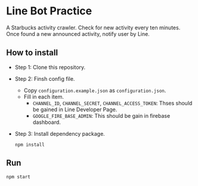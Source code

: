# Line Bot Practice

A Starbucks activity crawler. Check for new activity every ten minutes. Once found a new announced activity, notify user by Line.

## How to install

* Step 1: Clone this repository.

* Step 2: Finsh config file.
    * Copy `configuration.example.json` as `configuration.json`.
    * Fill in each item.
        * `CHANNEL_ID`, `CHANNEL_SECRET`, `CHANNEL_ACCESS_TOKEN`: Thses should be gained in Line Developer Page.
        * `GOOGLE_FIRE_BASE_ADMIN`: This should be gain in firebase dashboard.

* Step 3: Install dependency package.

    `npm install`

## Run
`npm start`

